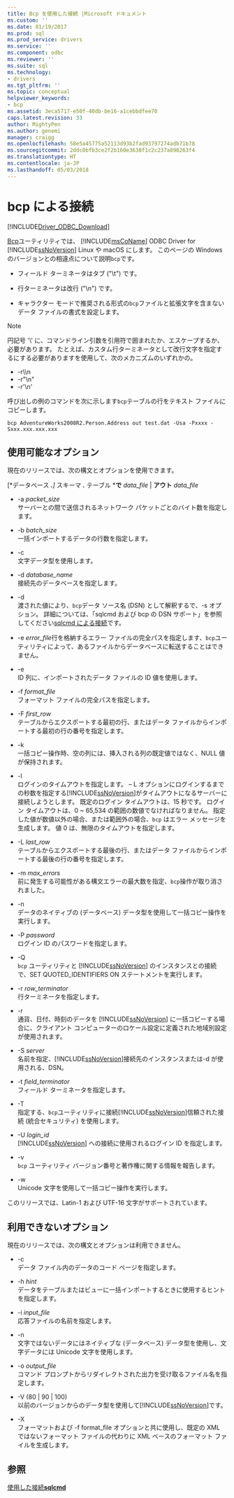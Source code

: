 ```yaml
---
title: Bcp を使用した接続 |Microsoft ドキュメント
ms.custom: ''
ms.date: 01/19/2017
ms.prod: sql
ms.prod_service: drivers
ms.service: ''
ms.component: odbc
ms.reviewer: ''
ms.suite: sql
ms.technology:
- drivers
ms.tgt_pltfrm: ''
ms.topic: conceptual
helpviewer_keywords:
- bcp
ms.assetid: 3eca5717-e50f-40db-be16-a1cebbdfee70
caps.latest.revision: 33
author: MightyPen
ms.author: genemi
manager: craigg
ms.openlocfilehash: 58e5a45775a52113d93b2fad93797274adb71b78
ms.sourcegitcommit: 2ddc0bfb3ce2f2b160e3638f1c2c237a898263f4
ms.translationtype: HT
ms.contentlocale: ja-JP
ms.lasthandoff: 05/03/2018
---
```

# <a name="connecting-with-bcp"></a>bcp による接続
[!INCLUDE[Driver_ODBC_Download](../../../includes/driver_odbc_download.md)]

[Bcp](http://go.microsoft.com/fwlink/?LinkID=190626)ユーティリティでは、 [!INCLUDE[msCoName](../../../includes/msconame_md.md)] ODBC Driver for [!INCLUDE[ssNoVersion](../../../includes/ssnoversion_md.md)] Linux や macOS にします。 このページの Windows のバージョンとの相違点について説明`bcp`です。
  
- フィールド ターミネータはタブ ("\t") です。  
  
- 行ターミネータは改行 ("\n") です。  
  
- キャラクター モードで推奨される形式の`bcp`ファイルと拡張文字を含まないデータ ファイルの書式を設定します。  
  
> [!NOTE]  
> 円記号 '\\' に、コマンドライン引数を引用符で囲まれたか、エスケープするか、必要があります。 たとえば、カスタム行ターミネータとして改行文字を指定するにする必要がありますを使用して、次のメカニズムのいずれかの。  
>   
> -   -r\\\n  
> -   -r"\n"  
> -   -r'\n'  
  
呼び出しの例のコマンドを次に示します`bcp`テーブルの行をテキスト ファイルにコピーします。  
  
```  
bcp AdventureWorks2008R2.Person.Address out test.dat -Usa -Pxxxx -Sxxx.xxx.xxx.xxx  
```  
  
## <a name="available-options"></a>使用可能なオプション
現在のリリースでは、次の構文とオプションを使用できます。  

[*データベース ***.**]* スキーマ ***.*** テーブル ***で** *data_file* | **アウト** *data_file*

- -a *packet_size*  
サーバーとの間で送信されるネットワーク パケットごとのバイト数を指定します。  
  
- -b *batch_size*  
一括インポートするデータの行数を指定します。  
  
- -c  
文字データ型を使用します。  
  
- -d *database_name*  
接続先のデータベースを指定します。  
  
- -d  
渡された値により、`bcp`データ ソース名 (DSN) として解釈するで、-s オプション。 詳細については、「sqlcmd および bcp の DSN サポート」を参照してください[sqlcmd による接続](../../../connect/odbc/linux-mac/connecting-with-sqlcmd.md)です。  
  
- -e *error_file*行を格納するエラー ファイルの完全パスを指定します、`bcp`ユーティリティによって、あるファイルからデータベースに転送することはできません。  
  
- -e  
ID 列に、インポートされたデータ ファイルの ID 値を使用します。  
  
- -f *format_file*  
フォーマット ファイルの完全パスを指定します。  
  
- -F *first_row*  
テーブルからエクスポートする最初の行、またはデータ ファイルからインポートする最初の行の番号を指定します。  
  
- -k  
一括コピー操作時、空の列には、挿入される列の既定値ではなく、NULL 値が保持されます。  
  
- -l  
ログインのタイムアウトを指定します。 – L オプションにログインするまでの秒数を指定する[!INCLUDE[ssNoVersion](../../../includes/ssnoversion_md.md)]がタイムアウトになるサーバーに接続しようとします。 既定のログイン タイムアウトは、15 秒です。 ログイン タイムアウトは、0 ~ 65,534 の範囲の数値でなければなりません。 指定した値が数値以外の場合、または範囲外の場合、`bcp` はエラー メッセージを生成します。 値 0 は、無限のタイムアウトを指定します。
  
- -L *last_row*  
テーブルからエクスポートする最後の行、またはデータ ファイルからインポートする最後の行の番号を指定します。  
  
- -m *max_errors*  
前に発生する可能性がある構文エラーの最大数を指定、`bcp`操作が取り消されました。  
  
- -n  
データのネイティブの (データベース) データ型を使用して一括コピー操作を実行します。  
  
- -P *password*  
ログイン ID のパスワードを指定します。  
  
- -Q  
`bcp` ユーティリティと [!INCLUDE[ssNoVersion](../../../includes/ssnoversion_md.md)] のインスタンスとの接続で、SET QUOTED_IDENTIFIERS ON ステートメントを実行します。  
  
- -r *row_terminator*  
行ターミネータを指定します。  
  
- -r  
通貨、日付、時刻のデータを [!INCLUDE[ssNoVersion](../../../includes/ssnoversion_md.md)] に一括コピーする場合に、クライアント コンピューターのロケール設定に定義された地域別設定が使用されます。  
  
- -S *server*  
名前を指定、[!INCLUDE[ssNoVersion](../../../includes/ssnoversion_md.md)]接続先のインスタンスまたは-d が使用される、DSN。  
  
- -t *field_terminator*  
フィールド ターミネータを指定します。  
  
- -T  
指定する、`bcp`ユーティリティに接続[!INCLUDE[ssNoVersion](../../../includes/ssnoversion_md.md)]信頼された接続 (統合セキュリティ) を使用します。  
  
- -U *login_id*  
[!INCLUDE[ssNoVersion](../../../includes/ssnoversion_md.md)] への接続に使用されるログイン ID を指定します。  
  
- -v  
`bcp` ユーティリティ バージョン番号と著作権に関する情報を報告します。  
  
- -w  
Unicode 文字を使用して一括コピー操作を実行します。  
  
このリリースでは、Latin-1 および UTF-16 文字がサポートされています。  
  
## <a name="unavailable-options"></a>利用できないオプション
現在のリリースでは、次の構文とオプションは利用できません。  

- -c  
データ ファイル内のデータのコード ページを指定します。  
  
- -h *hint*  
データをテーブルまたはビューに一括インポートするときに使用するヒントを指定します。  
  
- -i *input_file*  
応答ファイルの名前を指定します。  
  
- -n  
文字ではないデータにはネイティブな (データベース) データ型を使用し、文字データには Unicode 文字を使用します。  
  
- -o *output_file*  
コマンド プロンプトからリダイレクトされた出力を受け取るファイル名を指定します。  
  
- -V (80 | 90 | 100)  
以前のバージョンからのデータ型を使用して[!INCLUDE[ssNoVersion](../../../includes/ssnoversion_md.md)]です。  
  
- -X  
フォーマットおよび -f format_file オプションと共に使用し、既定の XML ではないフォーマット ファイルの代わりに XML ベースのフォーマット ファイルを生成します。  
  
## <a name="see-also"></a>参照

[使用した接続**sqlcmd**](../../../connect/odbc/linux-mac/connecting-with-sqlcmd.md)  
